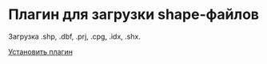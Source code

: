 # Плагин для загрузки shape-файлов

Загрузка .shp, .dbf, .prj, .cpg, .idx, .shx.

[Установить плагин](https://360.topomatic.ru?extensionInstallPath=https%3A%2F%2Fkersh1337228.github.io%2Fru.albatros.shp%2F)
